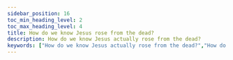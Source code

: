 ```yaml
---
sidebar_position: 16
toc_min_heading_level: 2
toc_max_heading_level: 4
title: How do we know Jesus rose from the dead?
description: How do we know Jesus actually rose from the dead?
keywords: ["How do we know Jesus actually rose from the dead?","How do we know Jesus rose from the dead?"]
---
```

